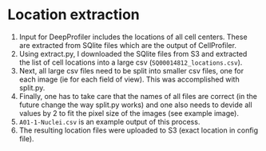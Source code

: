 # Location extraction

1. Input for DeepProfiler includes the locations of all cell centers. These are extracted from SQlite files which are the output of CellProfiler. 
2. Using extract.py, I downloaded the SQlite files from S3 and extracted the list of cell locations into a large csv (`SQ00014812_locations.csv`). 
3. Next, all large csv files need to be split into smaller csv files, one for each image (ie for each field of view). This was accomplished with split.py. 
4. Finally, one has to take care that the names of all files are correct (in the future change the way split.py works) and one also needs to devide all values by 2 to fit the pixel size of the images (see example image).
5. `A01-1-Nuclei.csv` is an example output of this process. 
6. The resulting location files were uploaded to S3 (exact location in config file).

